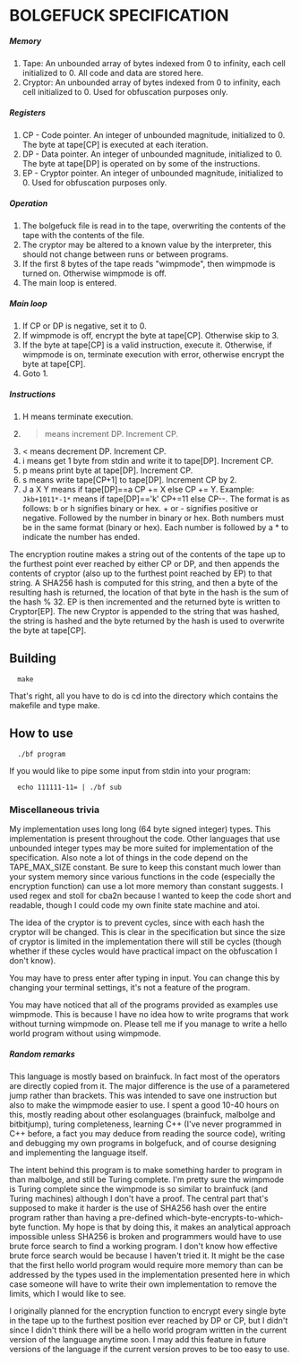 # BOLGEFUCK SPECIFICATION

##### Memory

1. Tape: An unbounded array of bytes indexed from 0 to infinity, each cell initialized to 0. All code and data are stored here. 
2. Cryptor: An unbounded array of bytes indexed from 0 to infinity, each cell initialized to 0. Used for obfuscation purposes only. 

##### Registers

1. CP - Code pointer. An integer of unbounded magnitude, initialized to 0. The byte at tape[CP] is executed at each iteration. 
2. DP - Data pointer. An integer of unbounded magnitude, initialized to 0. The byte at tape[DP] is operated on by some of the instructions. 
3. EP - Cryptor pointer. An integer of unbounded magnitude, initialized to 0. Used for obfuscation purposes only. 

##### Operation

1. The bolgefuck file is read in to the tape, overwriting the contents of the tape with the contents of the file. 
2. The cryptor may be altered to a known value by the interpreter, this should not change between runs or between programs. 
3. If the first 8 bytes of the tape reads "wimpmode", then wimpmode is turned on. Otherwise wimpmode is off. 
4. The main loop is entered. 

##### Main loop

1. If CP or DP is negative, set it to 0. 
2. If wimpmode is off, encrypt the byte at tape[CP]. Otherwise skip to 3. 
3. If the byte at tape[CP] is a valid instruction, execute it. Otherwise, if wimpmode is on, terminate execution with error, otherwise encrypt the byte at tape[CP]. 
4. Goto 1. 

##### Instructions

1. H means terminate execution. 
2. > means increment DP. Increment CP. 
3. < means decrement DP. Increment CP. 
4. i means get 1 byte from stdin and write it to tape[DP]. Increment CP. 
5. p means print byte at tape[DP]. Increment CP. 
6. s means write tape[CP+1] to tape[DP]. Increment CP by 2. 
7. J a X Y means if tape[DP]==a CP += X else CP += Y. Example: `Jkb+1011*-1*` means if tape[DP]=='k' CP+=11 else CP--. The format is as follows: b or h signifies binary or hex. + or - signifies positive or negative. Followed by the number in binary or hex. Both numbers must be in the same format (binary or hex). Each number is followed by a * to indicate the number has ended. 

The encryption routine makes a string out of the contents of the tape up to the furthest point ever reached by either CP or DP, and then appends the contents of cryptor (also up to the furthest point reached by EP) to that string. A SHA256 hash is computed for this string, and then a byte of the resulting hash is returned, the location of that byte in the hash is the sum of the hash % 32. EP is then incremented and the returned byte is written to Cryptor[EP]. The new Cryptor is appended to the string that was hashed, the string is hashed and the byte returned by the hash is used to overwrite the byte at tape[CP]. 


## Building

      make

That's right, all you have to do is cd into the directory which contains the makefile and type make. 

## How to use

      ./bf program

If you would like to pipe some input from stdin into your program:

      echo 111111-11= | ./bf sub

### Miscellaneous trivia

My implementation uses long long (64 byte signed integer) types. This implementation is present throughout the code. Other languages that use unbounded integer types may be more suited for implementation of the specification. Also note a lot of things in the code depend on the TAPE_MAX_SIZE constant. Be sure to keep this constant much lower than your system memory since various functions in the code (especially the encryption function) can use a lot more memory than constant suggests. I used regex and stoll for cba2n because I wanted to keep the code short and readable, though I could code my own finite state machine and atoi. 

The idea of the cryptor is to prevent cycles, since with each hash the cryptor will be changed. This is clear in the specification but since the size of cryptor is limited in the implementation there will still be cycles (though whether if these cycles would have practical impact on the obfuscation I don't know). 

You may have to press enter after typing in input. You can change this by changing your terminal settings, it's not a feature of the program. 

You may have noticed that all of the programs provided as examples use wimpmode. This is because I have no idea how to write programs that work without turning wimpmode on. Please tell me if you manage to write a hello world program without using wimpmode. 

##### Random remarks

This language is mostly based on brainfuck. In fact most of the operators are directly copied from it. The major difference is the use of a parametered jump rather than brackets. This was intended to save one instruction but also to make the wimpmode easier to use. I spent a good 10-40 hours on this, mostly reading about other esolanguages (brainfuck, malbolge and bitbitjump), turing completeness, learning C++ (I've never programmed in C++ before, a fact you may deduce from reading the source code), writing and debugging my own programs in bolgefuck, and of course designing and implementing the language itself. 

The intent behind this program is to make something harder to program in than malbolge, and still be Turing complete. I'm pretty sure the wimpmode is Turing complete since the wimpmode is so similar to brainfuck (and Turing machines) although I don't have a proof. The central part that's supposed to make it harder is the use of SHA256 hash over the entire program rather than having a pre-defined which-byte-encrypts-to-which-byte function. My hope is that by doing this, it makes an analytical approach impossible unless SHA256 is broken and programmers would have to use brute force search to find a working program. I don't know how effective brute force search would be because I haven't tried it. It might be the case that the first hello world program would require more memory than can be addressed by the types used in the implementation presented here in which case someone will have to write their own implementation to remove the limits, which I would like to see. 

I originally planned for the encryption function to encrypt every single byte in the tape up to the furthest position ever reached by DP or CP, but I didn't since I didn't think there will be a hello world program written in the current version of the language anytime soon. I may add this feature in future versions of the language if the current version proves to be too easy to use. 

